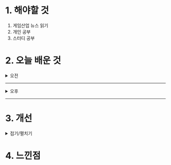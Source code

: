 
# 1. 해야할 것

1. 게임산업 뉴스 읽기 
2. 개인 공부  
3. 스터디 공부



# 2. 오늘 배운 것

<details>
<summary>오전</summary>

## 게임 디자인
### 10장 플레이어 마음속에 있는 경험
![image](https://github.com/user-attachments/assets/0107cf73-2c32-45b5-966e-9739296831f2)

![image](https://github.com/user-attachments/assets/2dea2d9e-f298-4fc2-bbff-37561622c927)

### 11장 플레이어의 동기에 의해 움직이는 플레이어의 마음
![image](https://github.com/user-attachments/assets/d3d26149-9f0f-4cb1-963c-8b0ac0128959)

![image](https://github.com/user-attachments/assets/7f207e8d-4905-4e6c-9bc5-841152f733fb)

![image](https://github.com/user-attachments/assets/eb8c6bf7-5651-4ddd-99a3-389039784de6)


</details>

****

<details>
<summary>오후</summary>


</details>

****


# 3. 개선


<details>
<summary>접기/펼치기</summary>


</details>



# 4. 느낀점


